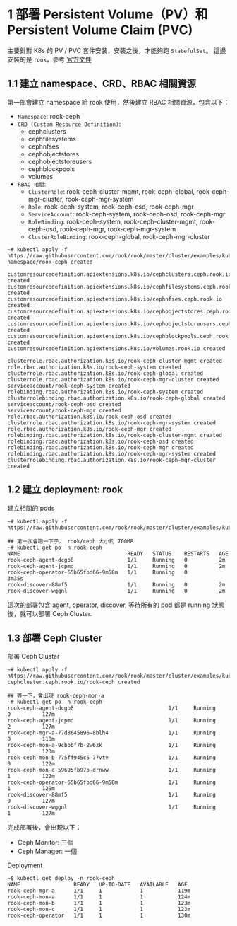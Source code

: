 

# 1 部署 Persistent Volume（PV）和 Persistent Volume Claim (PVC)

主要針對 K8s 的 PV / PVC 套件安裝，安裝之後，才能夠跑 `StatefulSet`。
這邊安裝的是 `rook`，參考 [官方文件](https://rook.io/docs/rook/v0.9/ceph-quickstart.html)


## 1.1 建立 namespace、CRD、RBAC 相關資源

第一部會建立 namespace 給 rook 使用，然後建立 RBAC 相關資源，包含以下：
- `Namespace`: rook-ceph
- `CRD (Custom Resource Definition)`:
    - cephclusters
    - cephfilesystems
    - cephnfses
    - cephobjectstores
    - cephobjectstoreusers
    - cephblockpools
    - volumes
- `RBAC 相關`:
    - `ClusterRole`: rook-ceph-cluster-mgmt, rook-ceph-global, rook-ceph-mgr-cluster, rook-ceph-mgr-system
    - `Role`: rook-ceph-system, rook-ceph-osd, rook-ceph-mgr
    - `ServiceAccount`: rook-ceph-system, rook-ceph-osd, rook-ceph-mgr
    - `RoleBinding`: rook-ceph-system, rook-ceph-cluster-mgmt, rook-ceph-osd, rook-ceph-mgr, rook-ceph-mgr-system
    - `ClusterRoleBinding`: rook-ceph-global, rook-ceph-mgr-cluster


```
~# kubectl apply -f https://raw.githubusercontent.com/rook/rook/master/cluster/examples/kubernetes/ceph/common.yaml  
namespace/rook-ceph created  
  
customresourcedefinition.apiextensions.k8s.io/cephclusters.ceph.rook.io created  
customresourcedefinition.apiextensions.k8s.io/cephfilesystems.ceph.rook.io created  
customresourcedefinition.apiextensions.k8s.io/cephnfses.ceph.rook.io created  
customresourcedefinition.apiextensions.k8s.io/cephobjectstores.ceph.rook.io created  
customresourcedefinition.apiextensions.k8s.io/cephobjectstoreusers.ceph.rook.io created  
customresourcedefinition.apiextensions.k8s.io/cephblockpools.ceph.rook.io created  
customresourcedefinition.apiextensions.k8s.io/volumes.rook.io created  
  
clusterrole.rbac.authorization.k8s.io/rook-ceph-cluster-mgmt created  
role.rbac.authorization.k8s.io/rook-ceph-system created  
clusterrole.rbac.authorization.k8s.io/rook-ceph-global created  
clusterrole.rbac.authorization.k8s.io/rook-ceph-mgr-cluster created  
serviceaccount/rook-ceph-system created  
rolebinding.rbac.authorization.k8s.io/rook-ceph-system created  
clusterrolebinding.rbac.authorization.k8s.io/rook-ceph-global created  
serviceaccount/rook-ceph-osd created  
serviceaccount/rook-ceph-mgr created  
role.rbac.authorization.k8s.io/rook-ceph-osd created  
clusterrole.rbac.authorization.k8s.io/rook-ceph-mgr-system created  
role.rbac.authorization.k8s.io/rook-ceph-mgr created  
rolebinding.rbac.authorization.k8s.io/rook-ceph-cluster-mgmt created  
rolebinding.rbac.authorization.k8s.io/rook-ceph-osd created  
rolebinding.rbac.authorization.k8s.io/rook-ceph-mgr created  
rolebinding.rbac.authorization.k8s.io/rook-ceph-mgr-system created  
clusterrolebinding.rbac.authorization.k8s.io/rook-ceph-mgr-cluster created
```


## 1.2 建立 deployment: rook

建立相關的 pods
```
~# kubectl apply -f https://raw.githubusercontent.com/rook/rook/master/cluster/examples/kubernetes/ceph/operator.yaml  
  
## 第一次會跑一下子， rook/ceph 大小約 700MB  
~# kubectl get po -n rook-ceph  
NAME                                  READY   STATUS    RESTARTS   AGE  
rook-ceph-agent-dcgb8                 1/1     Running   0          2m  
rook-ceph-agent-jcpmd                 1/1     Running   0          2m  
rook-ceph-operator-65b65fbd66-9m58m   1/1     Running   0          3m35s  
rook-discover-88mf5                   1/1     Running   0          2m  
rook-discover-wggnl                   1/1     Running   0          2m
```

這次的部署包含 agent, operator, discover, 等待所有的 pod 都是 running 狀態後，就可以部署 Ceph Cluster.






## 1.3 部署 Ceph Cluster

部署 Ceph Cluster

```
~# kubectl apply -f https://raw.githubusercontent.com/rook/rook/master/cluster/examples/kubernetes/ceph/cluster.yaml  
cephcluster.ceph.rook.io/rook-ceph created  
  
## 等一下，會出現 rook-ceph-mon-a  
~# kubectl get po -n rook-ceph  
rook-ceph-agent-dcgb8                              1/1     Running     0          127m  
rook-ceph-agent-jcpmd                              1/1     Running     2          127m  
rook-ceph-mgr-a-77d8645896-8blh4                   1/1     Running     0          118m  
rook-ceph-mon-a-9cbbbf7b-2w6zk                     1/1     Running     1          123m  
rook-ceph-mon-b-775ff945c5-77vtv                   1/1     Running     0          122m  
rook-ceph-mon-c-59695fb97b-drnww                   1/1     Running     1          122m  
rook-ceph-operator-65b65fbd66-9m58m                1/1     Running     1          129m  
rook-discover-88mf5                                1/1     Running     0          127m  
rook-discover-wggnl                                1/1     Running     1          127m
```


完成部署後，會出現以下：
- Ceph Monitor: 三個
- Ceph Manager: 一個

Deployment
```
~$ kubectl get deploy -n rook-ceph  
NAME                 READY   UP-TO-DATE   AVAILABLE   AGE  
rook-ceph-mgr-a      1/1     1            1           119m  
rook-ceph-mon-a      1/1     1            1           124m  
rook-ceph-mon-b      1/1     1            1           123m  
rook-ceph-mon-c      1/1     1            1           123m  
rook-ceph-operator   1/1     1            1           130m
```



















